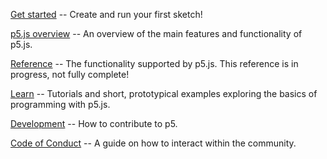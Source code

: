 [Get started](https://github.com/processing/p5.js/wiki/Getting-Started) -- Create and run your first sketch!

[p5.js overview](https://github.com/processing/p5.js/wiki/p5.js-overview) -- An overview of the main features and functionality of p5.js.

[Reference](http://p5js.org/reference) -- The functionality supported by p5.js. This reference is in progress, not fully complete!

[Learn](http://p5js.org/tutorials/) -- Tutorials and short, prototypical examples exploring the basics of programming with p5.js.

[Development](https://github.com/processing/p5.js/wiki/Development) -- How to contribute to p5.

[Code of Conduct](https://github.com/processing/p5.js/wiki/Code-of-Conduct) -- A guide on how to interact within the community.